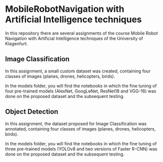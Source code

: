 # MobileRobotNavigation with Artificial Intelligence techniques
In this repository there are several assignments of the course Mobile Robot Navigation with Artificial Intelligence techniques of the University of Klagenfurt.

## Image Classification
In this assignment, a small custom dataset was created, containing four classes of images (planes, drones, helicopters, birds).

In the models folder, you will find the notebooks in which the fine tuning of four pre-trained models (AlexNet, GoogLeNet, ResNet18 and VGG-16) was done on the proposed dataset and the subsequent testing.

## Object Detection 
In this assignment, the dataset proposed for Image Classification was annotated, containing four classes of images (planes, drones, helicopters, birds).

In the models folder, you will find the notebooks in which the fine tuning of three pre-trained models (YOLOv8 and two versions of Faster R-CNN) was done on the proposed dataset and the subsequent testing.
